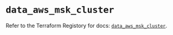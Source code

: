 # `data_aws_msk_cluster`

Refer to the Terraform Registory for docs: [`data_aws_msk_cluster`](https://www.terraform.io/docs/providers/aws/d/msk_cluster).
